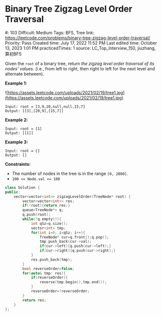 # Binary Tree Zigzag Level Order Traversal

#: 103
Difficult: Medium
Tags: BFS, Tree
link: https://leetcode.com/problems/binary-tree-zigzag-level-order-traversal/
Priority: Pass
Created time: July 17, 2022 11:52 PM
Last edited time: October 13, 2023 1:01 PM
practicedTimes: 1
source: LC_Top_Interview_150, jiuzhang, 算初BFS

Given the `root` of a binary tree, return *the zigzag level order traversal of its nodes' values*. (i.e., from left to right, then right to left for the next level and alternate between).

**Example 1:**

![https://assets.leetcode.com/uploads/2021/02/19/tree1.jpg](https://assets.leetcode.com/uploads/2021/02/19/tree1.jpg)

```
Input: root = [3,9,20,null,null,15,7]
Output: [[3],[20,9],[15,7]]

```

**Example 2:**

```
Input: root = [1]
Output: [[1]]

```

**Example 3:**

```
Input: root = []
Output: []

```

**Constraints:**

- The number of nodes in the tree is in the range `[0, 2000]`.
- `100 <= Node.val <= 100`

```cpp
class Solution {
public:
    vector<vector<int>> zigzagLevelOrder(TreeNode* root) {
        vector<vector<int>> res;
        if(!root){return res;}
        queue<TreeNode*> q;
        q.push(root);
        while(!q.empty()){
            int qSz=q.size();
            vector<int> tmp;
            for(int i=0; i<qSz; i++){
                TreeNode* cur=q.front();q.pop();
                tmp.push_back(cur->val);
                if(cur->left){q.push(cur->left);}
                if(cur->right){q.push(cur->right);}
            }
            res.push_back(tmp);
        }
        bool reverseOrder=false;
        for(auto& tmp: res){
            if(reverseOrder){
                reverse(tmp.begin(),tmp.end());
            }
            reverseOrder=!reverseOrder;
        }
        return res;
    }
};
```